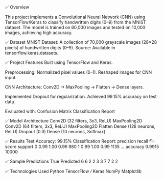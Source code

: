 ✅ Overview

This project implements a Convolutional Neural Network (CNN) using TensorFlow/Keras to classify handwritten digits (0–9) from the MNIST dataset.
The model is trained on 60,000 images and tested on 10,000 images, achieving high accuracy.

✅ Dataset
MNIST Dataset: A collection of 70,000 grayscale images (28×28 pixels) of handwritten digits (0–9).
Source: Available in tensorflow.keras.datasets.

✅ Project Features
Built using TensorFlow and Keras.

Preprocessing:
Normalized pixel values (0–1).
Reshaped images for CNN input.

CNN Architecture:
Conv2D → MaxPooling → Flatten → Dense layers.

Implemented Dropout for regularization.
Achieved 99.15% accuracy on test data.

Evaluated with:
Confusion Matrix
Classification Report

✅ Model Architecture
Conv2D (32 filters, 3x3, ReLU)
MaxPooling2D
Conv2D (64 filters, 3x3, ReLU)
MaxPooling2D
Flatten
Dense (128 neurons, ReLU)
Dropout (0.3)
Dense (10 neurons, Softmax)

✅ Results
Test Accuracy: 99.15%
Classification Report:
precision    recall    f1-score    support
0     0.99       1.00      0.99       980
1     0.99       1.00      0.99      1135
...
accuracy                          0.9915    10000

✅ Sample Predictions
True	Predicted
6	      6
2	      2
3      	3
7	      7
2	      2

✅ Technologies Used
Python
TensorFlow / Keras
NumPy
Matplotlib

